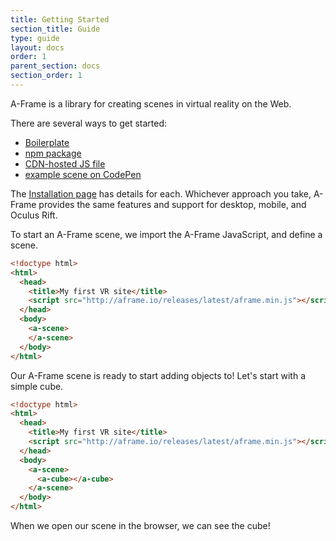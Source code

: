 ```yaml
---
title: Getting Started
section_title: Guide
type: guide
layout: docs
order: 1
parent_section: docs
section_order: 1
---
```


A-Frame is a library for creating scenes in virtual reality on the Web.

There are several ways to get started:

* [Boilerplate](https://github.com/aframevr/aframe-boilerplate/)
* [npm package](https://www.npmjs.com/package/aframe)
* [CDN-hosted JS file](../installation/#Standalone_Downloads)
* [example scene on CodePen](http://codepen.io/team/mozvr/pen/2ac060c354546201f3337b83fbdcd110?editors=100)

The [Installation page](../installation/) has details for each. Whichever approach you take, A-Frame provides the same features and support for desktop, mobile, and Oculus Rift.

To start an A-Frame scene, we import the A-Frame JavaScript, and define a scene.

```html
<!doctype html>
<html>
  <head>
    <title>My first VR site</title>
    <script src="http://aframe.io/releases/latest/aframe.min.js"></script>
  </head>
  <body>
    <a-scene>
    </a-scene>
  </body>
</html>
```

Our A-Frame scene is ready to start adding objects to! Let's start with a simple cube.

```html
<!doctype html>
<html>
  <head>
    <title>My first VR site</title>
    <script src="http://aframe.io/releases/latest/aframe.min.js"></script>
  </head>
  <body>
    <a-scene>
      <a-cube></a-cube>
    </a-scene>
  </body>
</html>
```

When we open our scene in the browser, we can see the cube!
